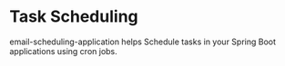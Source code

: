 <h1>Task Scheduling</h1>
email-scheduling-application helps Schedule tasks in your Spring Boot applications using cron jobs.
